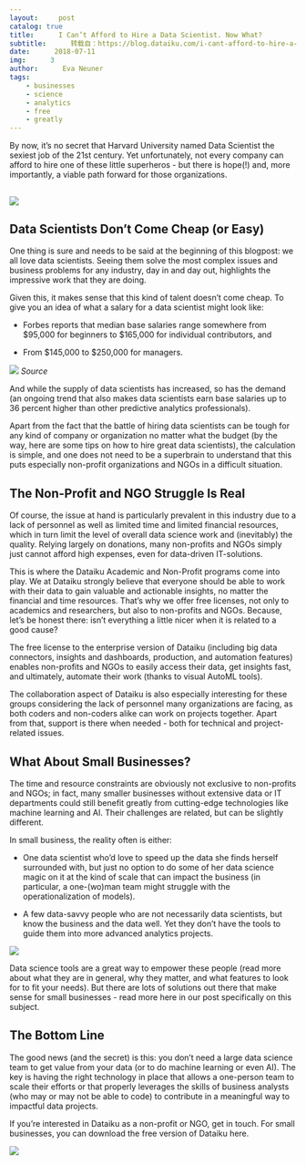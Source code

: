 ```yaml
---
layout:     post
catalog: true
title:      I Can’t Afford to Hire a Data Scientist. Now What?
subtitle:      转载自：https://blog.dataiku.com/i-cant-afford-to-hire-a-data-scientist.-now-what
date:      2018-07-11
img:      3
author:      Eva Neuner
tags:
    - businesses
    - science
    - analytics
    - free
    - greatly
---
```


By now, it’s no secret that Harvard University named Data Scientist the sexiest job of the 21st century. Yet unfortunately, not every company can afford to hire one of these little superheros - but there is hope(!) and, more importantly, a viable path forward for those organizations.

## ![](https://blog.dataiku.com/hs-fs/hubfs/photo-nic-co-uk-nic-224385-unsplash.jpg?t=1533225894478&width=5616&name=photo-nic-co-uk-nic-224385-unsplash.jpg)


## Data Scientists Don’t Come Cheap (or Easy)

One thing is sure and needs to be said at the beginning of this blogpost: we all love data scientists. Seeing them solve the most complex issues and business problems for any industry, day in and day out, highlights the impressive work that they are doing.

Given this, it makes sense that this kind of talent doesn’t come cheap. To give you an idea of what a salary for a data scientist might look like:

- Forbes reports that median base salaries range somewhere from $95,000 for beginners to $165,000 for individual contributors, and

- From $145,000 to $250,000 for managers.


![](https://blog.dataiku.com/hs-fs/hubfs/forbes-graphic-data-scientist.jpg?t=1533225894478&width=557&name=forbes-graphic-data-scientist.jpg)
*Source*

And while the supply of data scientists has increased, so has the demand (an ongoing trend that also makes data scientists earn base salaries up to 36 percent higher than other predictive analytics professionals).

Apart from the fact that the battle of hiring data scientists can be tough for any kind of company or organization no matter what the budget (by the way, here are some tips on how to hire great data scientists), the calculation is simple, and one does not need to be a superbrain to understand that this puts especially non-profit organizations and NGOs in a difficult situation.

## The Non-Profit and NGO Struggle Is Real

Of course, the issue at hand is particularly prevalent in this industry due to a lack of personnel as well as limited time and limited financial resources, which in turn limit the level of overall data science work and (inevitably) the quality. Relying largely on donations, many non-profits and NGOs simply just cannot afford high expenses, even for data-driven IT-solutions.

This is where the Dataiku Academic and Non-Profit programs come into play. We at Dataiku strongly believe that everyone should be able to work with their data to gain valuable and actionable insights, no matter the financial and time resources. That’s why we offer free licenses, not only to academics and researchers, but also to non-profits and NGOs. Because, let’s be honest there: isn’t everything a little nicer when it is related to a good cause?

The free license to the enterprise version of Dataiku (including big data connectors, insights and dashboards, production, and automation features) enables non-profits and NGOs to easily access their data, get insights fast, and ultimately, automate their work (thanks to visual AutoML tools).

The collaboration aspect of Dataiku is also especially interesting for these groups considering the lack of personnel many organizations are facing, as both coders and non-coders alike can work on projects together. Apart from that, support is there when needed - both for technical and project-related issues.

## What About Small Businesses?

The time and resource constraints are obviously not exclusive to non-profits and NGOs; in fact, many smaller businesses without extensive data or IT departments could still benefit greatly from cutting-edge technologies like machine learning and AI. Their challenges are related, but can be slightly different.

In small business, the reality often is either:

- One data scientist who’d love to speed up the data she finds herself surrounded with, but just no option to do some of her data science magic on it at the kind of scale that can impact the business (in particular, a one-(wo)man team might struggle with the operationalization of models).

- A few data-savvy people who are not necessarily data scientists, but know the business and the data well. Yet they don’t have the tools to guide them into more advanced analytics projects.


![](https://blog.dataiku.com/hs-fs/hubfs/data-scientist.png?t=1533225894478&width=428&name=data-scientist.png)


Data science tools are a great way to empower these people (read more about what they are in general, why they matter, and what features to look for to fit your needs). But there are lots of solutions out there that make sense for small businesses - read more here in our post specifically on this subject.

## The Bottom Line

The good news (and the secret) is this: you don’t need a large data science team to get value from your data (or to do machine learning or even AI). The key is having the right technology in place that allows a one-person team to scale their efforts or that properly leverages the skills of business analysts (who may or may not be able to code) to contribute in a meaningful way to impactful data projects.

If you’re interested in Dataiku as a non-profit or NGO, get in touch. For small businesses, you can download the free version of Dataiku here.

![](https://no-cache.hubspot.com/cta/default/2123903/63684f5e-ae9e-474d-881e-a08f59a3c075.png)


 
